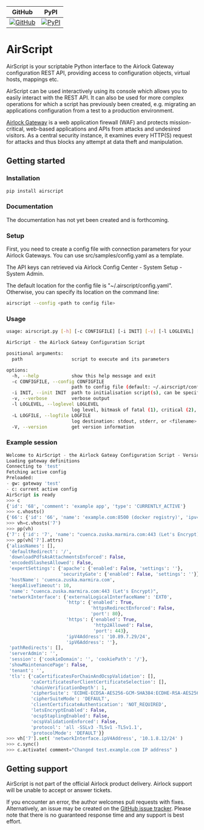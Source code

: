 | GitHub | PyPI |
| ------ | ---- |
| [![GitHub](https://img.shields.io/badge/GitHub-airscript-blue?logo=github)](https://github.com/alalazu/airscript) | [![PyPI](https://img.shields.io/pypi/v/airscript?logo=pypi)](https://pypi.org/project/airscript/) |

# AirScript

AirScript is your scriptable Python interface to the Airlock Gateway
configuration REST API, providing access to configuration objects,
virtual hosts, mappings etc.

AirScript can be used interactively using its console which allows
you to easily interact with the REST API. It can also be used for
more complex operations for which a script has previously been created,
e.g. migrating an applications configuration from a test to a production
environment.

[Airlock Gateway](https://www.airlock.com/en/secure-access-hub/components/gateway) is a web application firewall (WAF) and protects mission-critical,
web-based applications and APIs from attacks and undesired visitors.
As a central security instance, it examines every HTTP(S) request for attacks and
thus blocks any attempt at data theft and manipulation.

## Getting started

### Installation
```bash
pip install airscript
```

### Documentation

The documentation has not yet been created and is forthcoming.

### Setup
First, you need to create a config file with connection parameters for your Airlock Gateways.
You can use src/samples/config.yaml as a template. 

The API keys can retrieved via Airlock Config Center - System Setup - System Admin.

The default location for the config file is "~/.airscript/config.yaml".
Otherwise, you can specify its location on the command line:
```bash
airscript --config <path to config file>
```

### Usage
```bash
usage: airscript.py [-h] [-c CONFIGFILE] [-i INIT] [-v] [-l LOGLEVEL] [-L LOGFILE] [-V] [path ...]

AirScript - the Airlock Gateay Configuration Script

positional arguments:
  path                  script to execute and its parameters

options:
  -h, --help            show this help message and exit
  -c CONFIGFILE, --config CONFIGFILE
                        path to config file (default: ~/.airscript/config.yaml)
  -i INIT, --init INIT  path to initialisation script(s), can be specified multiple times (default, in order: /etc/airscript/init.air, ~/.airscript.rc
  -v, --verbose         verbose output
  -l LOGLEVEL, --loglevel LOGLEVEL
                        log level, bitmask of fatal (1), critical (2), error (4), warning (8), info (16), verbose (32), trace (64), debug (128) (default: 31)
  -L LOGFILE, --logfile LOGFILE
                        log destination: stdout, stderr, or <filename> (default: None)
  -V, --version         get version information
```

### Example session
```python
Welcome to AirScript - the Airlock Gateay Configuration Script - Version 6
Loading gateway definitions
Connecting to 'test'
Fetching active config
Preloaded:
- gw: gateway 'test'
- c: current active config
AirScript is ready
>>> c
{'id': '68', 'comment': 'example app', 'type': 'CURRENTLY_ACTIVE'}
>>> c.vhosts()
{'66': {'id': '66', 'name': 'example.com:8500 (docker registry)', 'ipv4': '10.1.7.3/24'}, '7': {'id': '7', 'name': "test.example.com:443", 'ipv4': '10.1.7.34/24'}}
>>> vh=c.vhosts('7')
>>> pp(vh)
{'7': {'id': '7', 'name': "cuenca.zuska.marmira.com:443 (Let's Encrypt)", 'ipv4': '10.89.7.29/24'}}
>>> pp(vh['7'].attrs)
{'aliasNames': [],
 'defaultRedirect': '/',
 'downloadPdfsAsAttachmentsEnforced': False,
 'encodedSlashesAllowed': False,
 'expertSettings': {'apache': {'enabled': False, 'settings': ''},
                    'securityGate': {'enabled': False, 'settings': ''}},
 'hostName': 'cuenca.zuska.marmira.com',
 'keepAliveTimeout': 10,
 'name': "cuenca.zuska.marmira.com:443 (Let's Encrypt)",
 'networkInterface': {'externalLogicalInterfaceName': 'EXT0',
                      'http': {'enabled': True,
                               'httpsRedirectEnforced': False,
                               'port': 80},
                      'https': {'enabled': True,
                                'http2Allowed': False,
                                'port': 443},
                      'ipV4Address': '10.89.7.29/24',
                      'ipV6Address': ''},
 'pathRedirects': [],
 'serverAdmin': '',
 'session': {'cookieDomain': '', 'cookiePath': '/'},
 'showMaintenancePage': False,
 'tenant': '',
 'tls': {'caCertificatesForChainAndOcspValidation': [],
         'caCertificatesForClientCertificateSelection': [],
         'chainVerificationDepth': 1,
         'cipherSuite': 'ECDHE-ECDSA-AES256-GCM-SHA384:ECDHE-RSA-AES256-GCM-SHA384:ECDHE-ECDSA-CHACHA20-POLY1305:ECDHE-RSA-CHACHA20-POLY1305:ECDHE-ECDSA-AES128-GCM-SHA256:ECDHE-RSA-AES128-GCM-SHA256:DHE-RSA-AES256-GCM-SHA384:DHE-RSA-CHACHA20-POLY1305:DHE-RSA-AES128-GCM-SHA256',     
         'cipherSuiteMode': 'DEFAULT',
         'clientCertificateAuthentication': 'NOT_REQUIRED',
         'letsEncryptEnabled': False,
         'ocspStaplingEnabled': False,
         'ocspValidationEnforced': False,
         'protocol': 'all -SSLv3 -TLSv1 -TLSv1.1',
         'protocolMode': 'DEFAULT'}}
>>> vh['7'].set( 'networkInterface.ipV4Address', '10.1.8.12/24' )
>>> c.sync()
>>> c.activate( comment="Changed test.example.com IP address" )
```

## Getting support

AirScript is not part of the official Airlock product delivery. Airlock support will be unable
to accept or answer tickets.

If you encounter an error, the author welcomes pull requests with fixes. Alternatively, an issue may be created
on the [GitHub issue tracker](https://github.com/alalazu/airscript/issues).
Please note that there is no guaranteed response time and any support is best effort.
